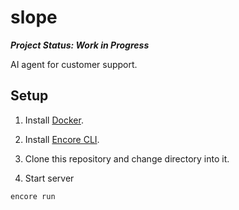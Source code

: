 # slope

***Project Status: Work in Progress***

AI agent for customer support.

## Setup

1. Install [Docker](https://www.docker.com/products/docker-desktop/).

1. Install [Encore CLI](https://encore.dev/docs/install).

1. Clone this repository and change directory into it.

1. Start server

```sh
encore run
```
